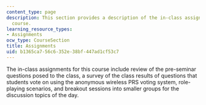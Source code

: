 ```yaml
---
content_type: page
description: This section provides a description of the in-class assignments for the
  course.
learning_resource_types:
- Assignments
ocw_type: CourseSection
title: Assignments
uid: b1365ca7-56c6-352e-38bf-447ad1cf53c7
---
```


The in-class assignments for this course include review of the pre-seminar questions posed to the class, a survey of the class results of questions that students vote on using the anonymous wireless PRS voting system, role-playing scenarios, and breakout sessions into smaller groups for the discussion topics of the day.